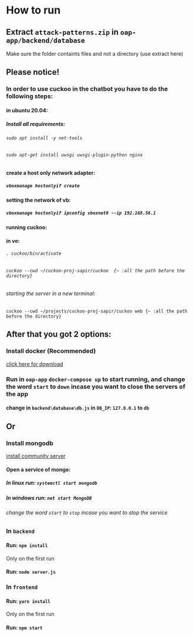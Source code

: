 # How to run

## Extract `attack-patterns.zip` in `oap-app/backend/database`
Make sure the folder containts files and not a directory (use extract here)

## Please notice!
### In order to use cuckoo in the chatbot you have to do the following steps:
#### in ubuntu 20.04:
##### Install all requirements:
###### `sudo apt install -y net-tools`
###### `sudo apt-get install uwsgi uwsgi-plugin-python nginx`

#### create a host only network adapter:
##### `vboxmanage hostonlyif create`

#### setting the network of vb:
##### `vboxmanage hostonlyif ipconfig vboxnet0 --ip 192.168.56.1`

#### running cuckoo:

#### in ve:
  ###### `. cuckoo/bin/activate`
  ###### `cuckoo --cwd ~/cuckoo-proj-sapir/cuckoo  {~ :all the path before the directory}`

  ###### starting the server in a new terminal:
  `cuckoo --cwd ~/projects/cuckoo-proj-sapir/cuckoo web {~ :all the path before the directory}`

## After that you got 2 options:


### Install docker (Recommended)
[click here for download](https://www.docker.com/get-started)
### Run in `oap-app` `docker-compose up` to start running, and change the word `start` to `down` incase you want to close the servers of the app
#### change in  `backend\database\db.js` in `DB_IP`: `127.0.0.1` to `db`

## Or

### Install mongodb
[install community server](https://www.mongodb.com/try/download/community)

#### Open a service of mongo:

##### In linux run: `systemctl start mongodb`
##### In windows run: `net start MongoDB`
###### change the word `start` to `stop` incase you want to stop the service

### In `backend`

#### Run: `npm install`
Only on the first run

#### Run: `node server.js`


### In `frontend`

#### Run: `yarn install`
Only on the first run

#### Run: `npm start`

